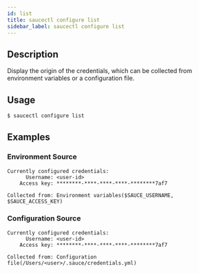 ```yaml
---
id: list
title: saucectl configure list
sidebar_label: saucectl configure list
---
```


## Description

Display the origin of the credentials, which can be collected from environment variables or a configuration file.

## Usage

```bash
$ saucectl configure list
```

## Examples

### Environment Source

```
Currently configured credentials:
	  Username: <user-id>
	Access key: ********-****-****-****-********7af7

Collected from: Environment variables($SAUCE_USERNAME, $SAUCE_ACCESS_KEY)
```

### Configuration Source

```
Currently configured credentials:
	  Username: <user-id>
	Access key: ********-****-****-****-********7af7

Collected from: Configuration file(/Users/<user>/.sauce/credentials.yml)
```
